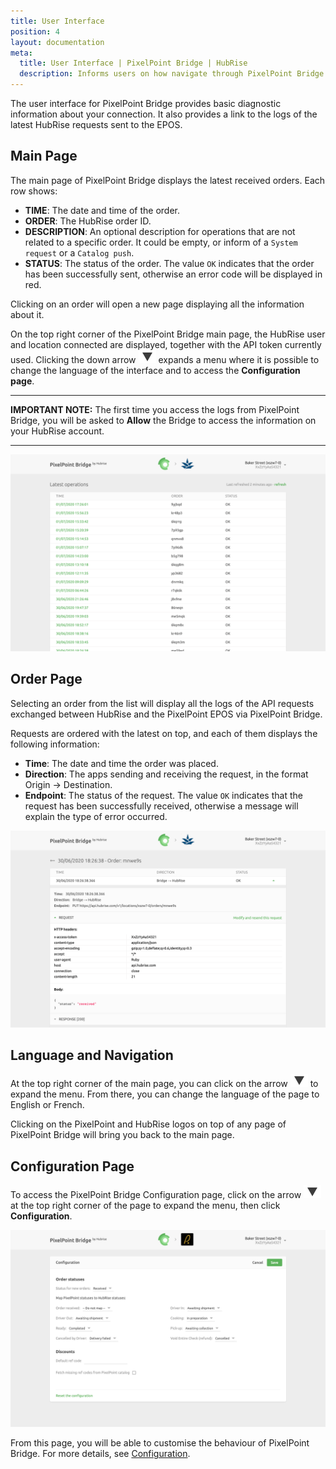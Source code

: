 ```yaml
---
title: User Interface
position: 4
layout: documentation
meta:
  title: User Interface | PixelPoint Bridge | HubRise
  description: Informs users on how navigate through PixelPoint Bridge created by HubRise to connect the PAR PixelPoint EPOS solution to HubRise. Synchronise your data.
---
```


The user interface for PixelPoint Bridge provides basic diagnostic information about your connection. It also provides a link to the logs of the latest HubRise requests sent to the EPOS.

## Main Page

The main page of PixelPoint Bridge displays the latest received orders. Each row shows:

- **TIME**: The date and time of the order.
- **ORDER**: The HubRise order ID.
- **DESCRIPTION**: An optional description for operations that are not related to a specific order. It could be empty, or inform of a `System request` or a `Catalog push`.
- **STATUS**: The status of the order. The value `OK` indicates that the order has been successfully sent, otherwise an error code will be displayed in red.

Clicking on an order will open a new page displaying all the information about it.

On the top right corner of the PixelPoint Bridge main page, the HubRise user and location connected are displayed, together with the API token currently used. Clicking the down arrow <InlineImage width="28" height="21">![Down arrow icon](../images/007-arrow.jpg)</InlineImage> expands a menu where it is possible to change the language of the interface and to access the **Configuration page**.

---

**IMPORTANT NOTE:** The first time you access the logs from PixelPoint Bridge, you will be asked to **Allow** the Bridge to access the information on your HubRise account.

---

![Main page](../images/004-en-main-page.png)

## Order Page

Selecting an order from the list will display all the logs of the API requests exchanged between HubRise and the PixelPoint EPOS via PixelPoint Bridge.

Requests are ordered with the latest on top, and each of them displays the following information:

- **Time**: The date and time the order was placed.
- **Direction**: The apps sending and receiving the request, in the format Origin → Destination.
- **Endpoint**: The status of the request. The value `OK` indicates that the request has been successfully received, otherwise a message will explain the type of error occurred.

![Order page](../images/002-en-orders-page.png)

## Language and Navigation

At the top right corner of the main page, you can click on the arrow <InlineImage width="20" height="20">![Arrow icon](../images/007-arrow.jpg)</InlineImage> to expand the menu. From there, you can change the language of the page to English or French.

Clicking on the PixelPoint and HubRise logos on top of any page of PixelPoint Bridge will bring you back to the main page.

## Configuration Page

To access the PixelPoint Bridge Configuration page, click on the arrow <InlineImage width="20" height="20">![Arrow icon](../images/007-arrow.jpg)</InlineImage> at the top right corner of the page to expand the menu, then click **Configuration**.

![PixelPoint Bridge configuration page](../images/003-en-pixelpoint-configuration-page.png)

From this page, you will be able to customise the behaviour of PixelPoint Bridge. For more details, see [Configuration](/apps/pixelpoint-bridge/configuration).
